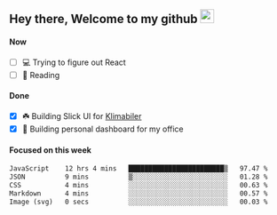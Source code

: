 ## Hey there, Welcome to my github <img src="https://media.giphy.com/media/hvRJCLFzcasrR4ia7z/giphy.gif" width="25px">

#### Now
- [ ] 💻 Trying to figure out React
- [ ] 📕 Reading

#### Done
- [x] ☘️ Building Slick UI for [Klimabiler](https://klimabiler.dk)
- [x] 🚀 Building personal dashboard for my office
 
 #### Focused on this week
<!--START_SECTION:waka-->

```txt
JavaScript    12 hrs 4 mins   ████████████████████████▒   97.47 %
JSON          9 mins          ▒░░░░░░░░░░░░░░░░░░░░░░░░   01.28 %
CSS           4 mins          ░░░░░░░░░░░░░░░░░░░░░░░░░   00.63 %
Markdown      4 mins          ░░░░░░░░░░░░░░░░░░░░░░░░░   00.57 %
Image (svg)   0 secs          ░░░░░░░░░░░░░░░░░░░░░░░░░   00.03 %
```

<!--END_SECTION:waka-->

